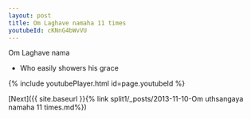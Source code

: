 ```yaml
---
layout: post
title: Om Laghave namaha 11 times
youtubeId: cKNnG4bWvVU
---
```

 
 
Om Laghave nama 
 
 -  Who easily showers his grace 
 
  
 
  
 
 
 
 
 
 


{% include youtubePlayer.html id=page.youtubeId %}
 
[Next]({{ site.baseurl }}{% link  split1/_posts/2013-11-10-Om uthsangaya namaha 11 times.md%})
 
